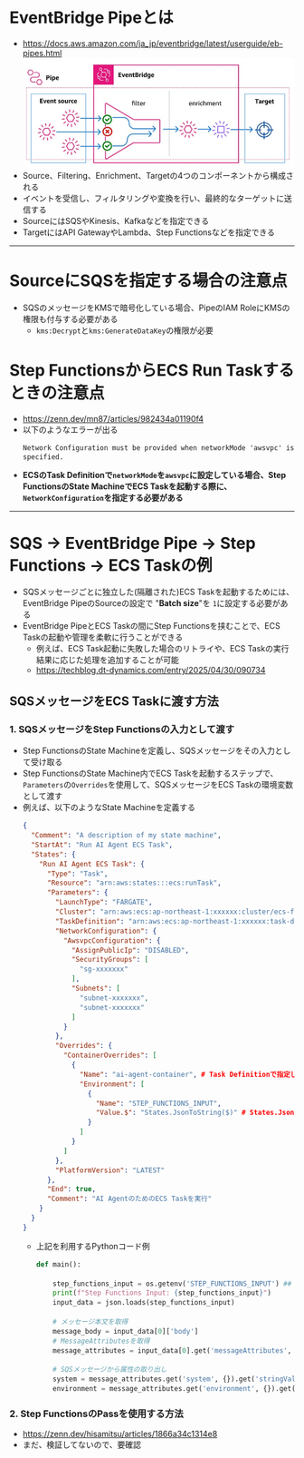 # EventBridge Pipeとは
- https://docs.aws.amazon.com/ja_jp/eventbridge/latest/userguide/eb-pipes.html  
  ![EventBridge Pipe](./image/eventbridge_pipe_1.jpg)
- Source、Filtering、Enrichment、Targetの4つのコンポーネントから構成される
- イベントを受信し、フィルタリングや変換を行い、最終的なターゲットに送信する
- SourceにはSQSやKinesis、Kafkaなどを指定できる
- TargetにはAPI GatewayやLambda、Step Functionsなどを指定できる

---

# SourceにSQSを指定する場合の注意点
- SQSのメッセージをKMSで暗号化している場合、PipeのIAM RoleにKMSの権限も付与する必要がある
  - `kms:Decrypt`と`kms:GenerateDataKey`の権限が必要

# Step FunctionsからECS Run Taskするときの注意点
- https://zenn.dev/mn87/articles/982434a01190f4
- 以下のようなエラーが出る  
  ```shell
  Network Configuration must be provided when networkMode 'awsvpc' is specified.
  ```
- **ECSのTask Definitionで`networkMode`を`awsvpc`に設定している場合、Step FunctionsのState MachineでECS Taskを起動する際に、`NetworkConfiguration`を指定する必要がある**
---

# SQS → EventBridge Pipe → Step Functions → ECS Taskの例
- SQSメッセージごとに独立した(隔離された)ECS Taskを起動するためには、EventBridge PipeのSourceの設定で "**Batch size**"を `1`に設定する必要がある
- EventBridge PipeとECS Taskの間にStep Functionsを挟むことで、ECS Taskの起動や管理を柔軟に行うことができる
  - 例えば、ECS Task起動に失敗した場合のリトライや、ECS Taskの実行結果に応じた処理を追加することが可能
  - https://techblog.dt-dynamics.com/entry/2025/04/30/090734

## SQSメッセージをECS Taskに渡す方法
### 1. SQSメッセージをStep Functionsの入力として渡す
- Step FunctionsのState Machineを定義し、SQSメッセージをその入力として受け取る
- Step FunctionsのState Machine内でECS Taskを起動するステップで、`Parameters`の`Overrides`を使用して、SQSメッセージをECS Taskの環境変数として渡す
- 例えば、以下のようなState Machineを定義する  
  ```json
  {
    "Comment": "A description of my state machine",
    "StartAt": "Run AI Agent ECS Task",
    "States": {
      "Run AI Agent ECS Task": {
        "Type": "Task",
        "Resource": "arn:aws:states:::ecs:runTask",
        "Parameters": {
          "LaunchType": "FARGATE",
          "Cluster": "arn:aws:ecs:ap-northeast-1:xxxxxx:cluster/ecs-for-ai-agent",
          "TaskDefinition": "arn:aws:ecs:ap-northeast-1:xxxxxx:task-definition/ai-agent-task-definition:7",
          "NetworkConfiguration": {
            "AwsvpcConfiguration": {
              "AssignPublicIp": "DISABLED",
              "SecurityGroups": [
                "sg-xxxxxxx"
              ],
              "Subnets": [
                "subnet-xxxxxxx",
                "subnet-xxxxxxx"
              ]
            }
          },
          "Overrides": {
            "ContainerOverrides": [
              {
                "Name": "ai-agent-container", # Task Definitionで指定しているコンテナ名
                "Environment": [
                  {
                    "Name": "STEP_FUNCTIONS_INPUT",
                    "Value.$": "States.JsonToString($)" # States.JsonToStringを使用して、SQSメッセージを文字列に変換(これがないとエラーになる)
                  }
                ]
              }
            ]
          },
          "PlatformVersion": "LATEST"
        },
        "End": true,
        "Comment": "AI AgentのためのECS Taskを実行"
      }
    }
  }
  ```
  - 上記を利用するPythonコード例  
    ```python
    def main():

        step_functions_input = os.getenv('STEP_FUNCTIONS_INPUT') ## ★Step FunctionsのEnvironment.Nameで指定した値
        print(f"Step Functions Input: {step_functions_input}")
        input_data = json.loads(step_functions_input)

        # メッセージ本文を取得
        message_body = input_data[0]['body']
        # MessageAttributesを取得
        message_attributes = input_data[0].get('messageAttributes', {})

        # SQSメッセージから属性の取り出し
        system = message_attributes.get('system', {}).get('stringValue', None)
        environment = message_attributes.get('environment', {}).get('stringValue', None)
    ```
### 2. Step FunctionsのPassを使用する方法
- https://zenn.dev/hisamitsu/articles/1866a34c1314e8
- まだ、検証してないので、要確認